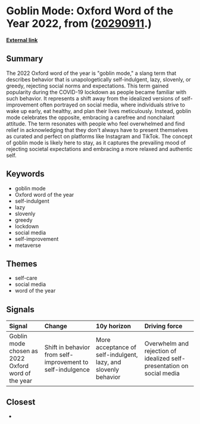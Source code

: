 # __Goblin Mode: Oxford Word of the Year 2022__, from ([20290911](https://kghosh.substack.com/p/20290911).)

__[External link](https://edition.cnn.com/2022/12/05/world/oxford-word-goblin-mode-2022-intl-scli-wellness/index.html#:~:text=According%20to%20Oxford%20University%20Press,have%20become%20familiar%20to%20many)__



## Summary

The 2022 Oxford word of the year is "goblin mode," a slang term that describes behavior that is unapologetically self-indulgent, lazy, slovenly, or greedy, rejecting social norms and expectations. This term gained popularity during the COVID-19 lockdown as people became familiar with such behavior. It represents a shift away from the idealized versions of self-improvement often portrayed on social media, where individuals strive to wake up early, eat healthy, and plan their lives meticulously. Instead, goblin mode celebrates the opposite, embracing a carefree and nonchalant attitude. The term resonates with people who feel overwhelmed and find relief in acknowledging that they don't always have to present themselves as curated and perfect on platforms like Instagram and TikTok. The concept of goblin mode is likely here to stay, as it captures the prevailing mood of rejecting societal expectations and embracing a more relaxed and authentic self.

## Keywords

* goblin mode
* Oxford word of the year
* self-indulgent
* lazy
* slovenly
* greedy
* lockdown
* social media
* self-improvement
* metaverse

## Themes

* self-care
* social media
* word of the year

## Signals

| Signal                                             | Change                                                     | 10y horizon                                                    | Driving force                                                          |
|:---------------------------------------------------|:-----------------------------------------------------------|:---------------------------------------------------------------|:-----------------------------------------------------------------------|
| Goblin mode chosen as 2022 Oxford word of the year | Shift in behavior from self-improvement to self-indulgence | More acceptance of self-indulgent, lazy, and slovenly behavior | Overwhelm and rejection of idealized self-presentation on social media |

## Closest

* 